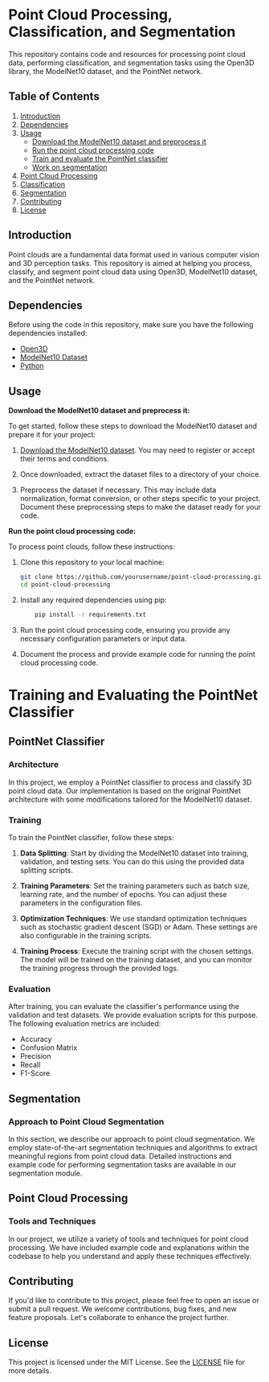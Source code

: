 # Point Cloud Processing, Classification, and Segmentation

This repository contains code and resources for processing point cloud data, performing classification, and segmentation tasks using the Open3D library, the ModelNet10 dataset, and the PointNet network.

## Table of Contents

1. [Introduction](#introduction)
2. [Dependencies](#dependencies)
3. [Usage](#usage)
   - [Download the ModelNet10 dataset and preprocess it](#download-the-modelnet10-dataset-and-preprocess-it)
   - [Run the point cloud processing code](#run-the-point-cloud-processing-code)
   - [Train and evaluate the PointNet classifier](#train-and-evaluate-the-pointnet-classifier)
   - [Work on segmentation](#work-on-segmentation)
4. [Point Cloud Processing](#point-cloud-processing)
5. [Classification](#classification)
6. [Segmentation](#segmentation)
7. [Contributing](#contributing)
8. [License](#license)

## Introduction

Point clouds are a fundamental data format used in various computer vision and 3D perception tasks. This repository is aimed at helping you process, classify, and segment point cloud data using Open3D, ModelNet10 dataset, and the PointNet network.

## Dependencies

Before using the code in this repository, make sure you have the following dependencies installed:

- [Open3D](http://www.open3d.org/docs/release/getting_started.html)
- [ModelNet10 Dataset](http://modelnet.cs.princeton.edu/)
- [Python](https://www.python.org/)

## Usage

**Download the ModelNet10 dataset and preprocess it:**

To get started, follow these steps to download the ModelNet10 dataset and prepare it for your project:

1. [Download the ModelNet10 dataset](http://modelnet.cs.princeton.edu/). You may need to register or accept their terms and conditions.

2. Once downloaded, extract the dataset files to a directory of your choice.

3. Preprocess the dataset if necessary. This may include data normalization, format conversion, or other steps specific to your project. Document these preprocessing steps to make the dataset ready for your code.

**Run the point cloud processing code:**

To process point clouds, follow these instructions:

1. Clone this repository to your local machine:

   ```bash
   git clone https://github.com/yourusername/point-cloud-processing.git
   cd point-cloud-processing
    ```
2. Install any required dependencies using pip:
    ```bash
        pip install -r requirements.txt
    ```
3. Run the point cloud processing code, ensuring you provide any necessary configuration parameters or input data.

4. Document the process and provide example code for running the point cloud processing code.



# Training and Evaluating the PointNet Classifier

## PointNet Classifier

### Architecture

In this project, we employ a PointNet classifier to process and classify 3D point cloud data. Our implementation is based on the original PointNet architecture with some modifications tailored for the ModelNet10 dataset.

### Training

To train the PointNet classifier, follow these steps:

1. **Data Splitting**: Start by dividing the ModelNet10 dataset into training, validation, and testing sets. You can do this using the provided data splitting scripts.

2. **Training Parameters**: Set the training parameters such as batch size, learning rate, and the number of epochs. You can adjust these parameters in the configuration files.

3. **Optimization Techniques**: We use standard optimization techniques such as stochastic gradient descent (SGD) or Adam. These settings are also configurable in the training scripts.

4. **Training Process**: Execute the training script with the chosen settings. The model will be trained on the training dataset, and you can monitor the training progress through the provided logs.

### Evaluation

After training, you can evaluate the classifier's performance using the validation and test datasets. We provide evaluation scripts for this purpose. The following evaluation metrics are included:

- Accuracy
- Confusion Matrix
- Precision
- Recall
- F1-Score

## Segmentation

### Approach to Point Cloud Segmentation

In this section, we describe our approach to point cloud segmentation. We employ state-of-the-art segmentation techniques and algorithms to extract meaningful regions from point cloud data. Detailed instructions and example code for performing segmentation tasks are available in our segmentation module.

## Point Cloud Processing

### Tools and Techniques

In our project, we utilize a variety of tools and techniques for point cloud processing. We have included example code and explanations within the codebase to help you understand and apply these techniques effectively.

## Contributing

If you'd like to contribute to this project, please feel free to open an issue or submit a pull request. We welcome contributions, bug fixes, and new feature proposals. Let's collaborate to enhance the project further.

## License

This project is licensed under the MIT License. See the [LICENSE](LICENSE) file for more details.
